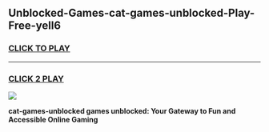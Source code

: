 
## Unblocked-Games-cat-games-unblocked-Play-Free-yell6
<h3>
<a href="https://premium76.site?title=cat-games-unblocked&ref=21A">CLICK TO PLAY</a></h3>
<hr>

<h3>
<a href="https://premium76.site?title=cat-games-unblocked&ref=21A">CLICK 2 PLAY</a>
  
</h3>

<a href="https://premium76.site?title=cat-games-unblocked&ref=21A"><img src="https://clearcache.store/games.png"></a>


**cat-games-unblocked games unblocked: Your Gateway to Fun and Accessible Online Gaming**
